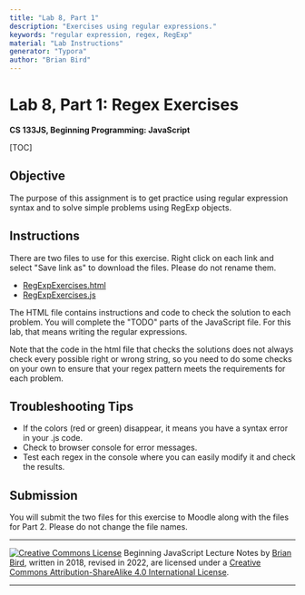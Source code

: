 ```yaml
---
title: "Lab 8, Part 1"
description: "Exercises using regular expressions."
keywords: "regular expression, regex, RegExp"
material: "Lab Instructions"
generator: "Typora"
author: "Brian Bird"
---
```


<h1>Lab 8, Part 1: Regex Exercises</h1>

**CS 133JS, Beginning Programming: JavaScript**

[TOC]

## Objective

The purpose of this assignment is to get practice using regular expression syntax and to solve simple problems using RegExp objects.

## Instructions

There are two files to use for this exercise. Right click on each link and select "Save link as" to download the files. Please do not rename them.

- [RegExpExercises.html](https://lcc-cit.github.io/CS133JS-CourseMaterials/Labs/Lab08/Part1-RegexExercises/RegExpExercises.html)
- [RegExpExercises.js](https://lcc-cit.github.io/CS133JS-CourseMaterials/Labs/Lab08/Part1-RegexExercises/RegExpExercises.js)

The HTML file contains instructions and code to check the solution to each problem. You will complete the "TODO" parts of the JavaScript file. For this lab, that means writing the regular expressions.

Note that the code in the html file that checks the solutions does not always check every possible right or wrong string, so you need to do some checks on your own to ensure that your regex pattern meets the requirements for each problem.

## Troubleshooting Tips

- If the colors (red or green) disappear, it means you have a syntax error in your .js code.
- Check to browser console for error messages.
- Test each regex in the console where you can easily modify it and check the results.

## Submission

You will submit the two files for this exercise to Moodle along with the files for Part 2. Please do not change the file names.



------

[![Creative Commons License](https://i.creativecommons.org/l/by-sa/4.0/88x31.png)](http://creativecommons.org/licenses/by-sa/4.0/) Beginning JavaScript Lecture Notes by [Brian Bird](https://profbird.dev), written in 2018, revised in <time>2022</time>, are licensed under a [Creative Commons Attribution-ShareAlike 4.0 International License](http://creativecommons.org/licenses/by-sa/4.0/). 

------------

